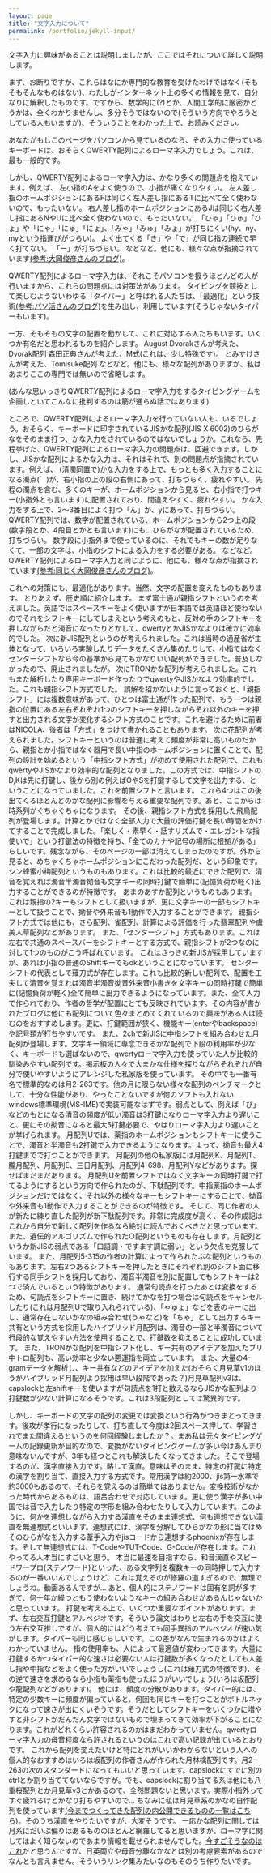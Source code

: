```yaml
---
layout: page
title: "文字入力について"
permalink: /portfolio/jekyll-input/
---
```


文字入力に興味があることは説明しましたが、ここではそれについて詳しく説明します。

まず、お断りですが、これらはなにか専門的な教育を受けたわけではなく(そもそもそんなものはない)、わたしがインターネット上の多くの情報を見て、自分なりに解釈したものです。ですから、数学的に(?)とか、人間工学的に厳密かどうかは、全くわかりませんし、多分そうではないので(そういう方向でやろうとしている人もいますが)、そういうことをわかった上で、お読みください。

あなたがもしこのページをパソコンから見ているのなら、その入力に使っているキーボードは、おそらくQWERTY配列によるローマ字入力でしょう。これは、最も一般的です。

しかし、QWERTY配列によるローマ字入力は、かなり多くの問題点を抱えています。例えば、
左小指のAをよく使うので、小指が痛くなりやすい。
左人差し指のホームポジションにあるFは同じく左人差し指にあるTに比べて全く使わないので、もったいない。
右人差し指のホームポジションにあるJは同じく右人差し指にあるNやUに比べ全く使わないので、もったいない。
「ひゃ」「ひゅ」「ひょ」や「にゃ」「にゅ」「にょ」、「みゃ」「みゅ」「みょ」が打ちにくい(hy、ny、myという指運びがつらい)。
よく出てくる「き」や「で」が同じ指の連続で早く打てない。
「ー」が打ちづらい。
などなど。他にも、様々な点が指摘されています[(参考:大岡俊彦さんのブログ)](http://oookaworks.seesaa.net/article/456684400.html?1565860139#gsc.tab=0)。

QWERTY配列によるローマ字入力は、それこそパソコンを扱うほとんどの人が行いますから、これらの問題点には対策法があります。
タイピングを競技として楽しむようないわゆる「タイパー」と呼ばれる人たちは、「最適化」という技術[(参考:パソ活さんのブログ)](http://pasokatu.com/18762)を生み出し、利用しています(そうじゃないタイパーもいます)。

一方、そもそもの文字の配置を動かして、これに対応する人たちもいます。いくつか有名だと思われるものを紹介します。
August Dvorakさんが考えた、Dvorak配列
森田正典さんが考えた、M式(これは、少し特殊です)。
とみすけさんが考えた、Tomisuke配列
などなど。他にも、様々な配列がありますが、私はあまりここの専門では無いので省略します。

(あんな思いっきりQWERTY配列によるローマ字入力をするタイピングゲームを企画しといてこんなに批判するのは筋が通らぬ話ではあります)

ところで、QWERTY配列によるローマ字入力を行っていない人も、いるでしょう。おそらく、キーボードに印字されているJISかな配列(JIS X 6002)のひらがなをそのまま打つ、かな入力をされているのではないでしょうか。これなら、先程挙げた、QWERTY配列によるローマ字入力の問題点は、回避できます。しかし、JISかな配列によるかな入力は、それはそれで、別の問題点が指摘されています。例えば、
(清濁同置で)かな入力をする上で、もっとも多く入力することになる濁点(゛)が、右小指の上の段の右側にあって、打ちづらく、疲れやすい。
先程の濁点を含む、多くのキーが、ホームポジションから見ると、右小指で打つキー(小指外とも言います)に配置されており、間違えやすく、疲れやすい。
かな入力をする上で、2～3番目によく打つ「ん」が、yにあって、打ちづらい。
QWERTY配列では、数字が配置されている、ホームポジションから2つ上の段(数字段とか、4段目とかとも言います)にも、ひらがなが配置されているため、打ちづらい。
数字段に小指外まで使っているのに、それでもキーの数が足りなくて、一部の文字は、小指のシフトによる入力をする必要がある。
などなど。QWERTY配列によるローマ字入力と同じように、他にも、様々な点が指摘されています[(参考:同じく大岡俊彦さんのブログ)](http://oookaworks.seesaa.net/article/456684400.html?1565860139#gsc.tab=0)。

これへの対策にも、最適化があります。当然、文字の配置を変えたものもあります。
とりあえず、歴史順に紹介します。
まず富士通が親指シフトというのを考えました。英語ではスペースキーをよく使いますが日本語では英語ほど使わないのでそれをシフトキーにしてしまえという考えのもと、反対の手のシフトキーを押しながらだと濁音になったりとかして、qwertyとかJISかなよりは確かに効率的でした。
次に新JIS配列というのが考えられました。これは当時の通産省が主体となって、いろいろ実験したりデータをたくさん集めたりして、小指ではなくセンターシフトなら今の基準から見てもかなりいい配列ができました。普及しなかったので、廃止されましたが。
次にTRONかな配列が考えられました。これもまた解析したり専用キーボード作ったりでqwertyやJISかなより効率的でした。これも親指シフト方式でした。
誤解を招かないように言っておくと、「親指シフト」には複数意味があって、ひとつは富士通が作った配列で、もう一つは親指の位置にある左右それぞれ1つのシフトキーを押しながらそれ以外のキーを押すと出力される文字が変化するシフト方式のことです。これを避けるために前者はNICOLA、後者は「方式」をつけて書かれることもあります。
次に花配列が考えられました。シフトキーというのは普通に考えて頻度が非常に高いものだから、親指とか小指ではなく器用で長い中指のホームポジションに置くことで、配列の設計を始めるという「中指シフト方式」が初めて使用された配列で、これもqwertyやJISかなより効率的な配列となりました。この方式では、中指シフトのD,Kは先に打鍵し、後から別の例えばOやSを打鍵するして文字を出力する、ということになっていました。これを前置シフトと言います。
これら4つはこの後出てくるほとんどのかな配列に影響を与える重要な配列です。あと、ここからは時系列がぐちゃぐちゃになります。
その後、親指シフト方式を採用した飛鳥配列が登場します。計算とかではなく全部人力で大量の評価打鍵を長い時間をかけてすることで完成しました。「楽しく・素早く・話すリズムで・エレガントな指使いで」という打鍵法の特徴を持ち、「全てのカナや記号の場所に根拠がある」らしいです。残念ながら、そのページの一部は消えてしまったのですが。外から見ると、めちゃくちゃホームポジションにこだわった配列だ、という印象です。
シン蜂蜜小梅配列というものもあります。これは比較的最近にできた配列で、清音を覚えれば濁音半濁音拗音も文字キーの同時打鍵で簡単に(記憶負荷が軽く)出力することができるのが特徴です。
あまのあすか配列というものもあります。これは親指の2キーもシフトとして扱いますが、更に文字キーの一部もシフトキーとして扱うことで、拗音や外来音も1動作で入力することができます。
親指シフト方式では他にも、さら配列、雀配列、計算による評価を行った翡翠配列や虞美人草配列などがあります。
また、「センターシフト」方式もあります。これは左右で共通のスペースバーをシフトキーとする方式で、親指シフトが2つなのに対して1つのものがこう呼ばれています。
これはさっきの新JISが採用していますが、あれは小指の普通のShiftキーでもokということになっています。
センターシフトの代表として薙刀式が存在します。これも比較的新しい配列で、配置を工夫して清音を覚えれば濁音半濁音拗音外来音小書きを文字キーの同時打鍵で簡単に(記憶負荷が軽く)全て簡単に出力できるようになっています。また、全て人力で作られており、作者の哲学が配置にとても反映されています。その内容が書かれたブログは他にも配列について色々まとめてくれているので興味がある人は読むのをおすすめします。更に、打鍵範囲が狭く、機能キー(enterやbackspace)や記号類が打ちやすいです。
また、2chで新JISに中指シフトを組み合わせた月配列が登場します。文字キー領域に専念できるかな配列で下段の利用率が少なく、キーボードも選ばないので、qwertyローマ字入力を使っていた人が比較的馴染みやすい配列です。掲示板の人々で大まかな仕様を探りながらそれぞれが自分で使いやすいようにアレンジした私家版を使っています。
その中でも一番有名で標準的なのは月2-263です。他の月に限らない様々な配列のベンチマークとして、十分な性能があり、やったことないですが何のソフトも入れないwindows標準環境(MS-IME)で実装可能なはずです。弱点として、例えば「び」などのもとになる清音の頻度が低い濁音は3打鍵になりローマ字入力より遅いこと、更にその拗音になると最大5打鍵必要で、やはりローマ字入力より遅いことが挙げられます。
月配列Uでは、薬指のホームポジションもシフトキーに使うことで、濁音と半濁音も2打鍵で入力できるようになります。よって、拗音も最大4打鍵までで打つことができます。
月配列の他の私家版には月配列K、月配列T、朧月配列、月配列E、三日月配列、月配列4-698、月配列Yなどがあります。探せばまだまだあります。
月配列Uを前置シフトではなく文字キーの同時打鍵で打てるようにするという方向で作られたのが、下駄配列です。中指薬指のホームポジションだけではなく、それ以外の様々なキーもシフトキーにすることで、拗音や外来音も1動作で入力することができるのが特徴です。
そして、同じ作者の人が新たに練り直した配列が新下駄配列です。非常に完成度が高く、その作成記はこれから自分で新しく配列を作るなら絶対に読んでおくべきだと思っています。
また、遺伝的アルゴリズムで作られた○配列というものも存在します。月配列というか新JISの弱点である「口語調・ですます調に弱い」という欠点を克服しています。
また、月配列5-315の作者の計算によって作られたぶな配列というものもあります。左右2つあるシフトキーを押したときにそれぞれ別のシフト面に移行する同手シフトを採用しており、濁音半濁音を別に配置してもシフトキーは2つで済んでいるという特徴があります。
通常句読点を打ったあとは変換をするため、句読点をシフトキーに置き、続けてかなを打つ場合は句読点をキャンセルしたり(これは月配列Uで取り入れられている)、「ゃゅょ」などを表のキーに出し、通常存在しないかなの組み合わせ(うゃなど)を「ちゃ」として出力するキー共有という方式を採用したハイブリッド月配列は、濁音の一部と半濁音について行段的な覚えやすい方法を使用することで、打鍵数を抑えることに成功しています。
また、TRONかな配列を中指シフト化し、キー共有のアイデアを加えたブリ中トロ配列も、高い効率と少ない悪運指を両立しています。
また、大量の4-gramデータを解析し、キー共有などのアイデアを加えた(おそらく月見草v1のほうがハイブリッド月配列より採用は早い段階であった？)月見草配列v3は、capslockと左shiftキーを使いますが句読点を1打と数えるならJISかな配列より打鍵数が少ない計算になるそうです。これは3段配列としては驚異的です。

しかし、キーボードの文字の配列の変更では変換という行為がつきまとってきます。後攻が孝行になったりして、打ち直して今度は2回スペース押して、学習されてまた間違えるというのを何回経験しましたか？。まあ私は元々タイピングゲームの記録更新が目的なので、変換がないタイピングゲームが多い今はあんまり意味ないんですが、3年も経つとこれも解決したくなってきました。そこで登場するのが、漢字直接入力です。略して漢直。意味はそのまま、特定の打鍵に特定の漢字を割り当て、直接入力する方式です。常用漢字は約2000、jis第一水準で約3000もあるので、それらを覚えるのは簡単ではありません。変換技術がなかった時代からあるものは、語呂合わせで対応しています。更に使う漢字が多い中国では音で入力したり特定の字形を組み合わせたりして入力しています。このように、何かを連想しながら入力する漢直をそのまま連想式、何も連想できない漢直を無連想式といいます。連想式には、漢字を分解してひらがなの形に当てはめそのひらがなを入力する葦手入力やjisコードから連想するphoenixが存在します。そして無連想式には、T-CodeやTUT-Code、G-Codeが存在します。これやってる人本当にすごいと思う。
本当に最速を目指すなら、和音漢直やスピードワープロ(ステノワード)といった、ある文字列を複数キーの同時押しで入力するのが一番いいんでしょうけど、これは覚えるのが修羅の道すぎるので、無理でしょうね。動画あるんですが...
あと、個人的にステノワードは固有名詞が多すぎて、何十年か経つともう使わないようなキーの組み合わせがあるんじゃないかと思っています。
打鍵を考える上で、いくつか重要なポイントがあります。まず、左右交互打鍵とアルペジオです。そういう論文はわりと左右の手を交互に使う左右交互推しですが、個人的にはどう考えても同手異指のアルペジオが速い気がします。タイパーも同じ感じらしいです。この差がなんで生まれるのかはよくわかっていません。 指の使用率も、人によって最適値が変わってきます。大量に打鍵するかつタイパー的な速さは必要ない人は打鍵数が多くなったとしても人差し指や中指などをよく使った方がいいでしょうし(これは薙刀式の特徴です)、その逆で速さを求めるなら小指も薬指も使ったほうがいいでしょう(いろは坂配列や龍配列などがあります)。 他には、頻度の分散があります。タイパー的には、特定の少数キーに頻度が偏っていると、何回も同じキーを打つことがボトルネックになって速さが出にくいそうです。そうだとしてシフトキーをいくつかに増やすと非シフトがだんだん文字ではないもので埋まってきて効率が下がることになります。これがどれくらい許容されるのかはまだわかっていません。qwertyローマ字入力の母音程度なら許されるというのはこれで高い記録が出ているとおりです。 これから配列を変えたいけど特にどれがいいかわからないという人への個人的なおすすめはいろは坂配列の作者さんが作られた月林檎配列です。月2-263の次のスタンダードになってもいいと思っています。capslockにすでに別のctrlとか割り当ててないならですが。でも、capslockに割り当てる系は他にも八重桜配列とか月見草v3とかあるので、全然問題ないと思います。実際小指外ってすぐ疲れるけどかなり打ちやすいので... ちなみに私は月見草系のかなの自作配列を使っています[(今までつくってきた配列の内公開できるものの一覧はこちら)](../madelayout/index.html)。そのうち漢直をやりたいですが、大変そうです。
一応かな配列に関しては月系にだいぶ偏りはあるもののほとんど網羅してると思いますが、ローマ字に関してはよく知らないのであまり情報を載せられませんでした。[今すごそうなのはこれ](https://note.com/oidy/n/n80f31fe43b98)だと思うんですが、日英両立や母音分離なかなとは別の考慮要素があるのでなんとも言えません。そういうリンク集みたいなのもそのうち作りたいです。
